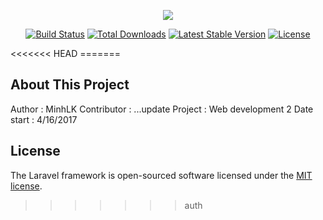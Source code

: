 <p align="center"><img src="https://images5.alphacoders.com/313/thumb-1920-313382.jpg"></p>

<p align="center">
<a href="https://travis-ci.org/laravel/framework"><img src="https://travis-ci.org/laravel/framework.svg" alt="Build Status"></a>
<a href="https://packagist.org/packages/laravel/framework"><img src="https://poser.pugx.org/laravel/framework/d/total.svg" alt="Total Downloads"></a>
<a href="https://packagist.org/packages/laravel/framework"><img src="https://poser.pugx.org/laravel/framework/v/stable.svg" alt="Latest Stable Version"></a>
<a href="https://packagist.org/packages/laravel/framework"><img src="https://poser.pugx.org/laravel/framework/license.svg" alt="License"></a>
</p>
<<<<<<< HEAD
=======

## About This Project
Author : MinhLK
Contributor : ...update
Project : Web development 2
Date start : 4/16/2017
## License

The Laravel framework is open-sourced software licensed under the [MIT license](http://opensource.org/licenses/MIT).
>>>>>>> auth
